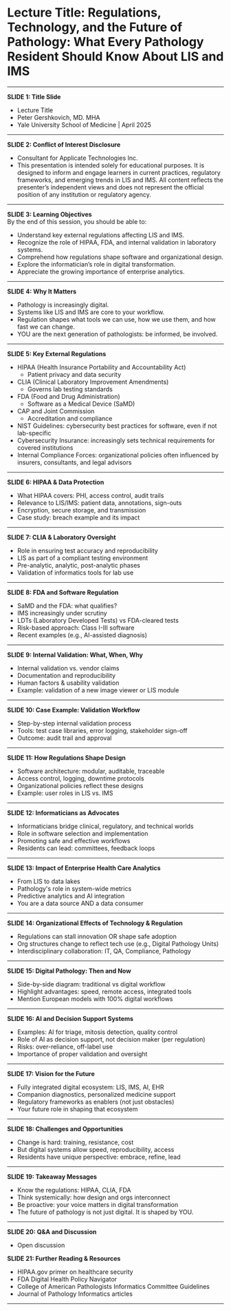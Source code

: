 # **Lecture Title:** Regulations, Technology, and the Future of Pathology: What Every Pathology Resident Should Know About LIS and IMS

---

**SLIDE 1: Title Slide**  

- Lecture Title  
- Peter Gershkovich, MD. MHA  
- Yale University School of Medicine | April 2025

---

**SLIDE 2: Conflict of Interest Disclosure**  

- Consultant for Applicate Technologies Inc.  
- This presentation is intended solely for educational purposes. It is designed to inform and engage learners in current practices, regulatory frameworks, and emerging trends in LIS and IMS. All content reflects the presenter’s independent views and does not represent the official position of any institution or regulatory agency.

---

**SLIDE 3: Learning Objectives**  
By the end of this session, you should be able to:  

- Understand key external regulations affecting LIS and IMS.  
- Recognize the role of HIPAA, FDA, and internal validation in laboratory systems.  
- Comprehend how regulations shape software and organizational design.  
- Explore the informatician’s role in digital transformation.  
- Appreciate the growing importance of enterprise analytics.

---

**SLIDE 4: Why It Matters**  

- Pathology is increasingly digital.  
- Systems like LIS and IMS are core to your workflow.  
- Regulation shapes what tools we can use, how we use them, and how fast we can change.  
- YOU are the next generation of pathologists: be informed, be involved.

---

**SLIDE 5: Key External Regulations**  

- HIPAA (Health Insurance Portability and Accountability Act)  
  - Patient privacy and data security
- CLIA (Clinical Laboratory Improvement Amendments)  
  - Governs lab testing standards
- FDA (Food and Drug Administration)  
  - Software as a Medical Device (SaMD)
- CAP and Joint Commission  
  - Accreditation and compliance
- NIST Guidelines: cybersecurity best practices for software, even if not lab-specific
- Cybersecurity Insurance: increasingly sets technical requirements for covered institutions
- Internal Compliance Forces: organizational policies often influenced by insurers, consultants, and legal advisors

---

**SLIDE 6: HIPAA & Data Protection**  

- What HIPAA covers: PHI, access control, audit trails
- Relevance to LIS/IMS: patient data, annotations, sign-outs
- Encryption, secure storage, and transmission
- Case study: breach example and its impact

---

**SLIDE 7: CLIA & Laboratory Oversight**  

- Role in ensuring test accuracy and reproducibility
- LIS as part of a compliant testing environment
- Pre-analytic, analytic, post-analytic phases
- Validation of informatics tools for lab use

---

**SLIDE 8: FDA and Software Regulation**  

- SaMD and the FDA: what qualifies?
- IMS increasingly under scrutiny
- LDTs (Laboratory Developed Tests) vs FDA-cleared tests
- Risk-based approach: Class I-III software
- Recent examples (e.g., AI-assisted diagnosis)

---

**SLIDE 9: Internal Validation: What, When, Why**  

- Internal validation vs. vendor claims
- Documentation and reproducibility
- Human factors & usability validation
- Example: validation of a new image viewer or LIS module

---

**SLIDE 10: Case Example: Validation Workflow**  

- Step-by-step internal validation process
- Tools: test case libraries, error logging, stakeholder sign-off
- Outcome: audit trail and approval

---

**SLIDE 11: How Regulations Shape Design**  

- Software architecture: modular, auditable, traceable
- Access control, logging, downtime protocols
- Organizational policies reflect these designs
- Example: user roles in LIS vs. IMS

---

**SLIDE 12: Informaticians as Advocates**  

- Informaticians bridge clinical, regulatory, and technical worlds
- Role in software selection and implementation
- Promoting safe and effective workflows
- Residents can lead: committees, feedback loops

---

**SLIDE 13: Impact of Enterprise Health Care Analytics**  

- From LIS to data lakes
- Pathology's role in system-wide metrics
- Predictive analytics and AI integration
- You are a data source AND a data consumer

---

**SLIDE 14: Organizational Effects of Technology & Regulation**  

- Regulations can stall innovation OR shape safe adoption
- Org structures change to reflect tech use (e.g., Digital Pathology Units)
- Interdisciplinary collaboration: IT, QA, Compliance, Pathology

---

**SLIDE 15: Digital Pathology: Then and Now**  

- Side-by-side diagram: traditional vs digital workflow  
- Highlight advantages: speed, remote access, integrated tools  
- Mention European models with 100% digital workflows

---

**SLIDE 16: AI and Decision Support Systems**  

- Examples: AI for triage, mitosis detection, quality control
- Role of AI as decision support, not decision maker (per regulation)
- Risks: over-reliance, off-label use
- Importance of proper validation and oversight

---

**SLIDE 17: Vision for the Future**  

- Fully integrated digital ecosystem: LIS, IMS, AI, EHR
- Companion diagnostics, personalized medicine support
- Regulatory frameworks as enablers (not just obstacles)
- Your future role in shaping that ecosystem

---

**SLIDE 18: Challenges and Opportunities**  

- Change is hard: training, resistance, cost
- But digital systems allow speed, reproducibility, access
- Residents have unique perspective: embrace, refine, lead

---

**SLIDE 19: Takeaway Messages**  

- Know the regulations: HIPAA, CLIA, FDA
- Think systemically: how design and orgs interconnect
- Be proactive: your voice matters in digital transformation
- The future of pathology is not just digital. It is shaped by YOU.

---

**SLIDE 20: Q&A and Discussion**  

- Open discussion

**SLIDE 21: Further Reading & Resources**  

- HIPAA.gov primer on healthcare security  
- FDA Digital Health Policy Navigator  
- College of American Pathologists Informatics Committee Guidelines  
- Journal of Pathology Informatics articles

---
